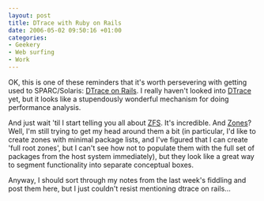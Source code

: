 ```yaml
---
layout: post
title: DTrace with Ruby on Rails
date: 2006-05-02 09:50:16 +01:00
categories:
- Geekery
- Web surfing
- Work
---
```

OK, this is one of these reminders that it's worth persevering with getting used to SPARC/Solaris: [DTrace on Rails](http://blogs.sun.com/roller/page/bmc?entry=dtrace_on_rails).  I really haven't looked into [DTrace](http://opensolaris.org/os/community/dtrace/) yet, but it looks like a stupendously wonderful mechanism for doing performance analysis.

And just wait 'til I start telling you all about [ZFS](http://opensolaris.org/os/community/zfs/).  It's incredible.  And [Zones](http://opensolaris.org/os/community/zones/)?  Well, I'm still trying to get my head around them a bit (in particular, I'd like to create zones with minimal package lists, and I've figured that I can create 'full root zones', but I can't see how not to populate them with the full set of packages from the host system immediately), but they look like a great way to segment functionality into separate conceptual boxes.

Anyway, I should sort through my notes from the last week's fiddling and post them here, but I just couldn't resist mentioning dtrace on rails...
